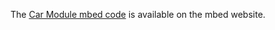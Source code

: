 The [Car Module mbed code](http://mbed.org/users/kwchang2/code/Car_Bon_car_module/) is available on the mbed website.
